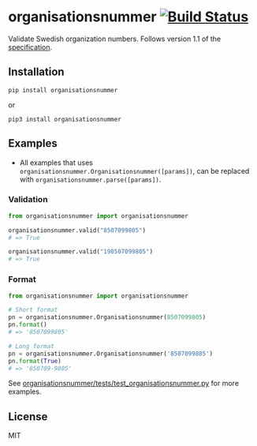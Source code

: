 # organisationsnummer [![Build Status](https://github.com/organisationsnummer/python/workflows/test/badge.svg)](https://github.com/organisationsnummer/python/actions)

Validate Swedish organization numbers. Follows version 1.1 of the [specification](https://github.com/organisationsnummer/meta#package-specification-v11).

## Installation

```
pip install organisationsnummer
```

or

```
pip3 install organisationsnummer
```

## Examples

- All examples that uses `organisationsnummer.Organisationsnummer([params])`, can be replaced with `organisationsnummer.parse([params])`.

### Validation

```python
from organisationsnummer import organisationsnummer

organisationsnummer.valid("8507099805")
# => True

organisationsnummer.valid("198507099805")
# => True
```

### Format

```python
from organisationsnummer import organisationsnummer

# Short format
pn = organisationsnummer.Organisationsnummer(8507099805)
pn.format()
# => '8507099805'

# Long format
pn = organisationsnummer.Organisationsnummer('8507099805')
pn.format(True)
# => '850709-9805'
```

See [organisationsnummer/tests/test_organisationsnummer.py](organisationsnummer/tests/test_organisationsnummer.py) for more examples.

## License

MIT
